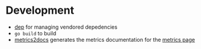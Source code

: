 # Development

* [dep](https://github.com/golang/dep) for managing vendored depedencies
* `go build` to build
* [metrics2docs](https://github.com/Dieterbe/metrics2docs) generates the metrics documentation for the [metrics page](https://github.com/grafana/metrictank/blob/master/docs/metrics.md)
